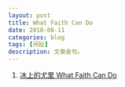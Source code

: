 ```yaml
---
layout: post
title: What Faith Can Do
date: 2018-08-11
categories: blog
tags: [闲扯]
description: 文章金句。
---
```



1. [冰上的尤里 What Faith Can Do](https://www.bilibili.com/video/av11913933)

